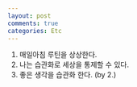 ```yaml
---
layout: post
comments: true
categories: Etc
---
```


1. 매일아침 루틴을 상상한다.
2. 나는 습관화로 세상을 통제할 수 있다.
3. 좋은 생각을 습관화 한다. (by 2.)
